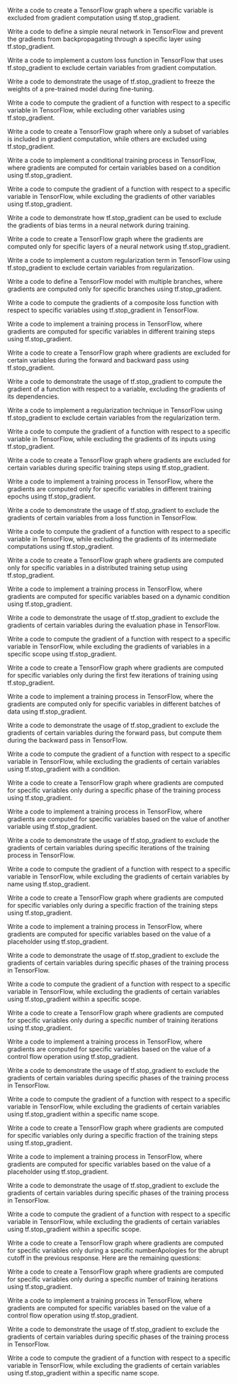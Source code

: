 Write a code to create a TensorFlow graph where a specific variable is excluded from gradient computation using tf.stop_gradient.

Write a code to define a simple neural network in TensorFlow and prevent the gradients from backpropagating through a specific layer using tf.stop_gradient.

Write a code to implement a custom loss function in TensorFlow that uses tf.stop_gradient to exclude certain variables from gradient computation.

Write a code to demonstrate the usage of tf.stop_gradient to freeze the weights of a pre-trained model during fine-tuning.

Write a code to compute the gradient of a function with respect to a specific variable in TensorFlow, while excluding other variables using tf.stop_gradient.

Write a code to create a TensorFlow graph where only a subset of variables is included in gradient computation, while others are excluded using tf.stop_gradient.

Write a code to implement a conditional training process in TensorFlow, where gradients are computed for certain variables based on a condition using tf.stop_gradient.

Write a code to compute the gradient of a function with respect to a specific variable in TensorFlow, while excluding the gradients of other variables using tf.stop_gradient.

Write a code to demonstrate how tf.stop_gradient can be used to exclude the gradients of bias terms in a neural network during training.

Write a code to create a TensorFlow graph where the gradients are computed only for specific layers of a neural network using tf.stop_gradient.

Write a code to implement a custom regularization term in TensorFlow using tf.stop_gradient to exclude certain variables from regularization.

Write a code to define a TensorFlow model with multiple branches, where gradients are computed only for specific branches using tf.stop_gradient.

Write a code to compute the gradients of a composite loss function with respect to specific variables using tf.stop_gradient in TensorFlow.

Write a code to implement a training process in TensorFlow, where gradients are computed for specific variables in different training steps using tf.stop_gradient.

Write a code to create a TensorFlow graph where gradients are excluded for certain variables during the forward and backward pass using tf.stop_gradient.

Write a code to demonstrate the usage of tf.stop_gradient to compute the gradient of a function with respect to a variable, excluding the gradients of its dependencies.

Write a code to implement a regularization technique in TensorFlow using tf.stop_gradient to exclude certain variables from the regularization term.

Write a code to compute the gradient of a function with respect to a specific variable in TensorFlow, while excluding the gradients of its inputs using tf.stop_gradient.

Write a code to create a TensorFlow graph where gradients are excluded for certain variables during specific training steps using tf.stop_gradient.

Write a code to implement a training process in TensorFlow, where the gradients are computed only for specific variables in different training epochs using tf.stop_gradient.

Write a code to demonstrate the usage of tf.stop_gradient to exclude the gradients of certain variables from a loss function in TensorFlow.

Write a code to compute the gradient of a function with respect to a specific variable in TensorFlow, while excluding the gradients of its intermediate computations using tf.stop_gradient.

Write a code to create a TensorFlow graph where gradients are computed only for specific variables in a distributed training setup using tf.stop_gradient.

Write a code to implement a training process in TensorFlow, where gradients are computed for specific variables based on a dynamic condition using tf.stop_gradient.

Write a code to demonstrate the usage of tf.stop_gradient to exclude the gradients of certain variables during the evaluation phase in TensorFlow.

Write a code to compute the gradient of a function with respect to a specific variable in TensorFlow, while excluding the gradients of variables in a specific scope using tf.stop_gradient.

Write a code to create a TensorFlow graph where gradients are computed for specific variables only during the first few iterations of training using tf.stop_gradient.

Write a code to implement a training process in TensorFlow, where the gradients are computed only for specific variables in different batches of data using tf.stop_gradient.

Write a code to demonstrate the usage of tf.stop_gradient to exclude the gradients of certain variables during the forward pass, but compute them during the backward pass in TensorFlow.

Write a code to compute the gradient of a function with respect to a specific variable in TensorFlow, while excluding the gradients of certain variables using tf.stop_gradient with a condition.

Write a code to create a TensorFlow graph where gradients are computed for specific variables only during a specific phase of the training process using tf.stop_gradient.

Write a code to implement a training process in TensorFlow, where gradients are computed for specific variables based on the value of another variable using tf.stop_gradient.

Write a code to demonstrate the usage of tf.stop_gradient to exclude the gradients of certain variables during specific iterations of the training process in TensorFlow.

Write a code to compute the gradient of a function with respect to a specific variable in TensorFlow, while excluding the gradients of certain variables by name using tf.stop_gradient.

Write a code to create a TensorFlow graph where gradients are computed for specific variables only during a specific fraction of the training steps using tf.stop_gradient.

Write a code to implement a training process in TensorFlow, where gradients are computed for specific variables based on the value of a placeholder using tf.stop_gradient.

Write a code to demonstrate the usage of tf.stop_gradient to exclude the gradients of certain variables during specific phases of the training process in TensorFlow.

Write a code to compute the gradient of a function with respect to a specific variable in TensorFlow, while excluding the gradients of certain variables using tf.stop_gradient within a specific scope.

Write a code to create a TensorFlow graph where gradients are computed for specific variables only during a specific number of training iterations using tf.stop_gradient.

Write a code to implement a training process in TensorFlow, where gradients are computed for specific variables based on the value of a control flow operation using tf.stop_gradient.

Write a code to demonstrate the usage of tf.stop_gradient to exclude the gradients of certain variables during specific phases of the training process in TensorFlow.

Write a code to compute the gradient of a function with respect to a specific variable in TensorFlow, while excluding the gradients of certain variables using tf.stop_gradient within a specific name scope.

Write a code to create a TensorFlow graph where gradients are computed for specific variables only during a specific fraction of the training steps using tf.stop_gradient.

Write a code to implement a training process in TensorFlow, where gradients are computed for specific variables based on the value of a placeholder using tf.stop_gradient.

Write a code to demonstrate the usage of tf.stop_gradient to exclude the gradients of certain variables during specific phases of the training process in TensorFlow.

Write a code to compute the gradient of a function with respect to a specific variable in TensorFlow, while excluding the gradients of certain variables using tf.stop_gradient within a specific scope.

Write a code to create a TensorFlow graph where gradients are computed for specific variables only during a specific numberApologies for the abrupt cutoff in the previous response. Here are the remaining questions:

Write a code to create a TensorFlow graph where gradients are computed for specific variables only during a specific number of training iterations using tf.stop_gradient.

Write a code to implement a training process in TensorFlow, where gradients are computed for specific variables based on the value of a control flow operation using tf.stop_gradient.

Write a code to demonstrate the usage of tf.stop_gradient to exclude the gradients of certain variables during specific phases of the training process in TensorFlow.

Write a code to compute the gradient of a function with respect to a specific variable in TensorFlow, while excluding the gradients of certain variables using tf.stop_gradient within a specific name scope.